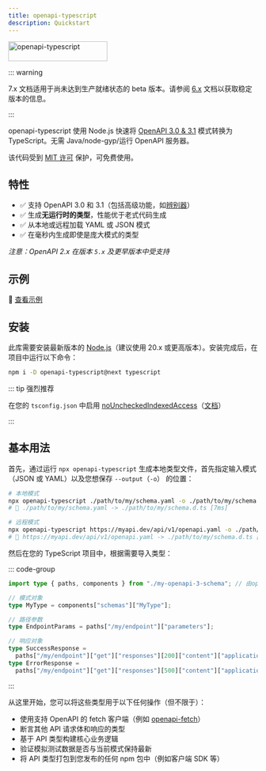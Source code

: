 ```yaml
---
title: openapi-typescript
description: Quickstart
---
```


<img src="/assets/openapi-ts.svg" alt="openapi-typescript" width="200" height="40" />

::: warning

7.x 文档适用于尚未达到生产就绪状态的 beta 版本。请参阅 [6.x](/6.x/introduction) 文档以获取稳定版本的信息。

:::

openapi-typescript 使用 Node.js 快速将 [OpenAPI 3.0 & 3.1](https://spec.openapis.org/oas/latest.html) 模式转换为 TypeScript。无需 Java/node-gyp/运行 OpenAPI 服务器。

该代码受到 [MIT 许可](https://github.com/drwpow/openapi-typescript/blob/main/packages/openapi-typescript/LICENSE") 保护，可免费使用。

## 特性

- ✅ 支持 OpenAPI 3.0 和 3.1（包括高级功能，如[辨别器](https://spec.openapis.org/oas/v3.1.0#discriminator-object)）
- ✅ 生成**无运行时的类型**，性能优于老式代码生成
- ✅ 从本地或远程加载 YAML 或 JSON 模式
- ✅ 在毫秒内生成即使是庞大模式的类型

_注意：OpenAPI 2.x 在版本 `5.x` 及更早版本中受支持_

## 示例

👀 [查看示例](https://github.com/drwpow/openapi-typescript/blob/main/packages/openapi-typescript/examples/)

## 安装

此库需要安装最新版本的 [Node.js](https://nodejs.org)（建议使用 20.x 或更高版本）。安装完成后，在项目中运行以下命令：

```bash
npm i -D openapi-typescript@next typescript
```

::: tip 强烈推荐

在您的 `tsconfig.json` 中启用 [noUncheckedIndexedAccess](https://www.typescriptlang.org/tsconfig#noUncheckedIndexedAccess)（[文档](/zh/advanced#enable-nouncheckedindexaccess-in-your-tsconfigjson)）

:::

## 基本用法

首先，通过运行 `npx openapi-typescript` 生成本地类型文件，首先指定输入模式（JSON 或 YAML）以及您想保存 `--output`（`-o`） 的位置：

```bash
# 本地模式
npx openapi-typescript ./path/to/my/schema.yaml -o ./path/to/my/schema.d.ts
# 🚀 ./path/to/my/schema.yaml -> ./path/to/my/schema.d.ts [7ms]

# 远程模式
npx openapi-typescript https://myapi.dev/api/v1/openapi.yaml -o ./path/to/my/schema.d.ts
# 🚀 https://myapi.dev/api/v1/openapi.yaml -> ./path/to/my/schema.d.ts [250ms]
```

然后在您的 TypeScript 项目中，根据需要导入类型：

::: code-group

```ts [src/my-project.ts]
import type { paths, components } from "./my-openapi-3-schema"; // 由openapi-typescript生成

// 模式对象
type MyType = components["schemas"]["MyType"];

// 路径参数
type EndpointParams = paths["/my/endpoint"]["parameters"];

// 响应对象
type SuccessResponse =
  paths["/my/endpoint"]["get"]["responses"][200]["content"]["application/json"]["schema"];
type ErrorResponse =
  paths["/my/endpoint"]["get"]["responses"][500]["content"]["application/json"]["schema"];
```

:::

从这里开始，您可以将这些类型用于以下任何操作（但不限于）：

- 使用支持 OpenAPI 的 fetch 客户端（例如 [openapi-fetch](/zh/openapi-fetch/)）
- 断言其他 API 请求体和响应的类型
- 基于 API 类型构建核心业务逻辑
- 验证模拟测试数据是否与当前模式保持最新
- 将 API 类型打包到您发布的任何 npm 包中（例如客户端 SDK 等）
